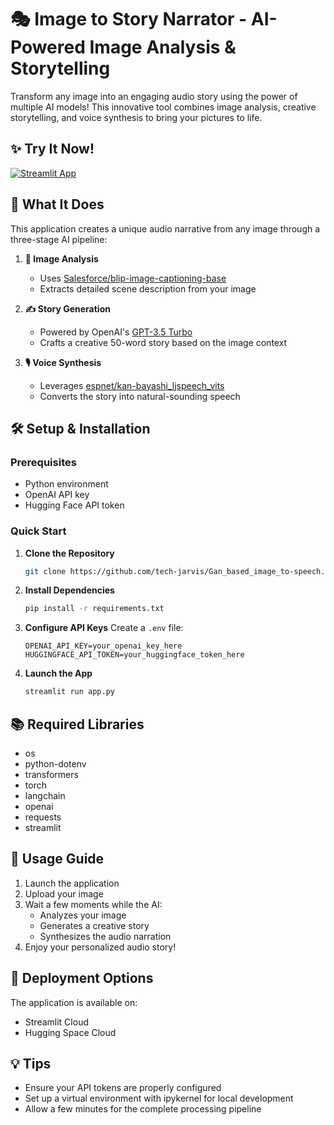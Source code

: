 # 🎭 Image to Story Narrator - AI-Powered Image Analysis & Storytelling

Transform any image into an engaging audio story using the power of multiple AI models! This innovative tool combines image analysis, creative storytelling, and voice synthesis to bring your pictures to life.

## ✨ Try It Now!

[![Streamlit App](https://static.streamlit.io/badges/streamlit_badge_black_white.svg)](https://image-to-speech-genai-tool-using-llm.streamlit.app/)

## 🎯 What It Does

This application creates a unique audio narrative from any image through a three-stage AI pipeline:

1. **📸 Image Analysis** 
   - Uses [Salesforce/blip-image-captioning-base](https://huggingface.co/Salesforce/blip-image-captioning-base)
   - Extracts detailed scene description from your image

2. **✍️ Story Generation**
   - Powered by OpenAI's [GPT-3.5 Turbo](https://platform.openai.com/docs/models/gpt-3-5)
   - Crafts a creative 50-word story based on the image context

3. **🎙️ Voice Synthesis**
   - Leverages [espnet/kan-bayashi_ljspeech_vits](https://huggingface.co/espnet/kan-bayashi_ljspeech_vits)
   - Converts the story into natural-sounding speech


## 🛠️ Setup & Installation

### Prerequisites
- Python environment
- OpenAI API key
- Hugging Face API token

### Quick Start

1. **Clone the Repository**
   ```bash
   git clone https://github.com/tech-jarvis/Gan_based_image_to-speech.git
   ```

2. **Install Dependencies**
   ```bash
   pip install -r requirements.txt
   ```

3. **Configure API Keys**
   Create a `.env` file:
   ```env
   OPENAI_API_KEY=your_openai_key_here
   HUGGINGFACE_API_TOKEN=your_huggingface_token_here
   ```

4. **Launch the App**
   ```bash
   streamlit run app.py
   ```

## 📚 Required Libraries

- os
- python-dotenv
- transformers
- torch
- langchain
- openai
- requests
- streamlit

## 🚀 Usage Guide

1. Launch the application
2. Upload your image
3. Wait a few moments while the AI:
   - Analyzes your image
   - Generates a creative story
   - Synthesizes the audio narration
4. Enjoy your personalized audio story!

## 🌟 Deployment Options

The application is available on:
- Streamlit Cloud
- Hugging Space Cloud

## 💡 Tips

- Ensure your API tokens are properly configured
- Set up a virtual environment with ipykernel for local development
- Allow a few minutes for the complete processing pipeline


